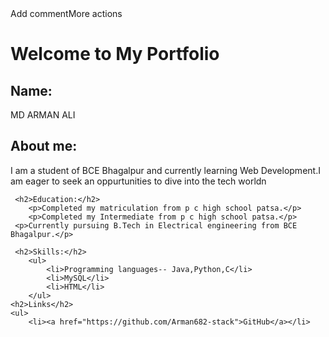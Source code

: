 <!DOCTYPE html>Add commentMore actions
<html lang="en">
<head>
    <meta charset="UTF-8">
    <meta name="viewport" content="width=device-width, initial-scale=1.0">
    <title>Basic Portfolio Page</title>
</head>
<body> 
    <h1>Welcome to My Portfolio</h1>
     <h2>Name:</h2>
     <p> MD ARMAN ALI</p>
     <h2>About me:</h2>
     <p>I am a student of BCE Bhagalpur and currently learning Web Development.I am eager to seek an oppurtunities to dive into the tech worldn</p>

     <h2>Education:</h2>
        <p>Completed my matriculation from p c high school patsa.</p>
        <p>Completed my Intermediate from p c high school patsa.</p>
     <p>Currently pursuing B.Tech in Electrical engineering from BCE Bhagalpur.</p>

     <h2>Skills:</h2>
        <ul>
            <li>Programming languages-- Java,Python,C</li>
            <li>MySQL</li>
            <li>HTML</li>
        </ul> 
    <h2>Links</h2>
    <ul>
        <li><a href="https://github.com/Arman682-stack">GitHub</a></li>
    
</body>
</html>
